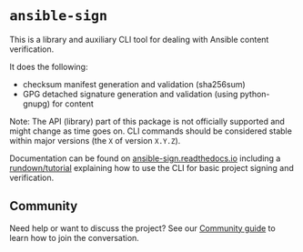 # `ansible-sign`

This is a library and auxiliary CLI tool for dealing with Ansible content
verification.

It does the following:

- checksum manifest generation and validation (sha256sum)
- GPG detached signature generation and validation (using python-gnupg) for
  content

Note: The API (library) part of this package is not officially supported and
might change as time goes on. CLI commands should be considered stable within
major versions (the `X` of version `X.Y.Z`).

Documentation can be found on [ansible-sign.readthedocs.io](https://ansible.readthedocs.io/projects/sign/en/latest/)
including a
[rundown/tutorial](https://ansible.readthedocs.io/projects/sign/en/latest/rundown.html)
explaining how to use the CLI for basic project signing and verification.

## Community

Need help or want to discuss the project? See our [Community guide](https://ansible.readthedocs.io/projects/sign/en/latest/community.html) to learn how to join the conversation.
